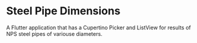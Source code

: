 # Steel Pipe Dimensions

A Flutter application that has a Cupertino Picker and ListView for results of NPS steel pipes of variouse diameters. 
